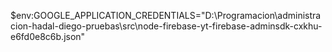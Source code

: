 $env:GOOGLE_APPLICATION_CREDENTIALS="D:\Programacion\administracion-hadal-diego-pruebas\src\node-firebase-yt-firebase-adminsdk-cxkhu-e6fd0e8c6b.json"